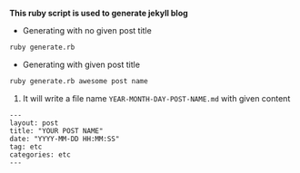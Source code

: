 **This ruby script is used to generate jekyll blog**   
- Generating with no given post title
```bash
ruby generate.rb
```
- Generating with given post title
```bash
ruby generate.rb awesome post name
```

1. It will write a file name `YEAR-MONTH-DAY-POST-NAME.md` with given content
```
---
layout: post
title: "YOUR POST NAME"
date: "YYYY-MM-DD HH:MM:SS"
tag: etc
categories: etc
---
```
